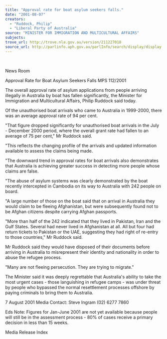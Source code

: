 ```yaml
---
title: "Approval rate for boat asylum seekers falls."
date: "2001-08-07"
creators:
  - "Ruddock, Philip"
  - "Liberal Party of Australia"
source: "MINISTER FOR IMMIGRATION AND MULTICULTURAL AFFAIRS"
subjects:
trove_url: http://trove.nla.gov.au/version/211227018
source_url: http://parlinfo.aph.gov.au/parlInfo/search/display/display.w3p;query=Id%3A%22media/pressrel/2MP46%22
---
```


  

 News Room

 Approval Rate for Boat Asylum Seekers Falls MPS 112/2001

 The overall approval rate of asylum applications from people arriving illegally in Australia by boat has fallen significantly, the Minister for Immigration and Multicultural Affairs, Philip Ruddock said today.

 Of the unauthorised boat arrivals who came to Australia in 1999-2000, there was an average approval rate of 94 per cent.

 "That figure dropped significantly for unauthorised boat arrivals in the July - December 2000 period, where the overall grant rate had fallen to an average of 75 per cent," Mr Ruddock said.

 "This reflects the changing profile of the arrivals and updated information available to assess the claims being made.

 "The downward trend in approval rates for boat arrivals also demonstrates that Australia is achieving greater success in detecting more people whose claims are false.

 "The abuse of asylum systems was clearly demonstrated by the boat recently intercepted in Cambodia on its way to Australia with 242 people on board.

 "A large number of those on the boat said that on arrival in Australia they would claim to be fleeing Afghanistan, but were subsequently found not to be Afghan citizens despite carrying Afghan passports.

 "More than half of the 242 indicated that they lived in Pakistan, Iran and the Gulf States. Several had never lived in Afghanistan at all. All but four had return tickets to Pakistan or the UAE, suggesting they had right of re-entry to those countries," Mr Ruddock said.

 Mr Ruddock said they would have disposed of their documents before arriving in Australia to misrepresent their identity and nationality in order to abuse the refugee process.

 "Many are not fleeing persecution. They are trying to migrate."

 The Minister said it was deeply regrettable that Australia's ability to take the most urgent cases - those languishing in refugee camps - was under threat by people who bypassed the normal resettlement processes offshore by paying criminals to bring them to Australia.

 7 August 2001 Media Contact: Steve Ingram (02) 6277 7860

 Eds Note: Figures for Jan-June 2001 are not yet available because people will still be in the assessment process - 80% of cases receive a primary decision in less than 15 weeks.

 Media Release Index

  

